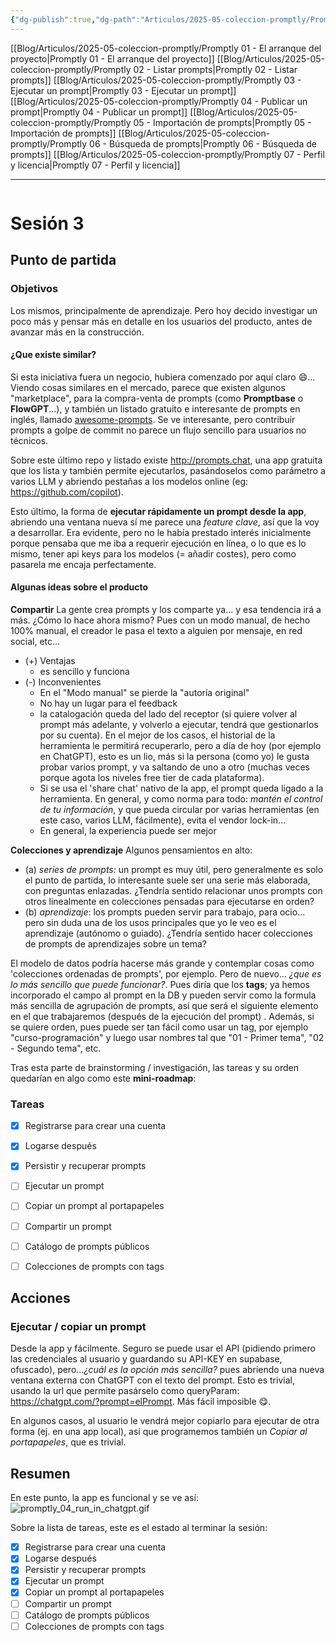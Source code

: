 ```yaml
---
{"dg-publish":true,"dg-path":"Articulos/2025-05-coleccion-promptly/Promptly 03 - Ejecutar un prompt.md","permalink":"/articulos/2025-05-coleccion-promptly/promptly-03-ejecutar-un-prompt/","title":"Promptly 03 - Ejecutar un prompt","tags":["nextjs","supabase","postgresql"]}
---
```



<div class="transclusion internal-embed is-loaded"><div class="markdown-embed">



[[Blog/Articulos/2025-05-coleccion-promptly/Promptly 01 - El arranque del proyecto\|Promptly 01 - El arranque del proyecto]]
[[Blog/Articulos/2025-05-coleccion-promptly/Promptly 02 - Listar prompts\|Promptly 02 - Listar prompts]]
[[Blog/Articulos/2025-05-coleccion-promptly/Promptly 03 - Ejecutar un prompt\|Promptly 03 - Ejecutar un prompt]]
[[Blog/Articulos/2025-05-coleccion-promptly/Promptly 04 - Publicar un prompt\|Promptly 04 - Publicar un prompt]]
[[Blog/Articulos/2025-05-coleccion-promptly/Promptly 05 - Importación de prompts\|Promptly 05 - Importación de prompts]]
[[Blog/Articulos/2025-05-coleccion-promptly/Promptly 06 - Búsqueda de prompts\|Promptly 06 - Búsqueda de prompts]]
[[Blog/Articulos/2025-05-coleccion-promptly/Promptly 07 - Perfil y licencia\|Promptly 07 - Perfil y licencia]]


</div></div>


---

```table-of-contents
```



# Sesión 3

## Punto de partida
### Objetivos
Los mismos, principalmente de aprendizaje. Pero hoy decido investigar un poco más y pensar más en detalle en los usuarios del producto, antes de avanzar más en la construcción.
#### ¿Que existe similar?
Si esta iniciativa fuera un negocio, hubiera comenzado por aquí claro 😄... Viendo cosas similares en el mercado, parece que existen algunos "marketplace", para la compra-venta de prompts (como **Promptbase** o **FlowGPT**...), y también un listado gratuito e interesante de prompts en inglés, llamado [awesome-prompts](https://github.com/f/awesome-chatgpt-prompts). Se ve interesante, pero contribuir prompts a golpe de commit no parece un flujo sencillo para usuarios no técnicos.

Sobre este último repo y listado existe http://prompts.chat, una app gratuita que los lista y también permite ejecutarlos, pasándoselos como parámetro a varios LLM y abriendo pestañas a los modelos online (eg: https://github.com/copilot). 

Esto último, la forma de **ejecutar rápidamente un prompt desde la app**, abriendo una ventana nueva sí me parece una *feature clave*, así que la voy a desarrollar. Era evidente, pero no le había prestado interés inicialmente porque pensaba que me iba a requerir ejecución en línea, o lo que es lo mismo, tener api keys para los modelos (= añadir costes), pero como pasarela me encaja perfectamente.

#### Algunas ideas sobre el producto
**Compartir**
La gente crea prompts y los comparte ya... y esa tendencia irá a más. ¿Cómo lo hace ahora mismo? Pues con un modo manual, de hecho 100% manual, el creador le pasa el texto a alguien por mensaje, en red social, etc...
- (+) Ventajas
	- es sencillo y funciona
- (-) Inconvenientes
	- En el "Modo manual" se pierde la "autoría original"
	- No hay un lugar para el feedback
	- la catalogación queda del lado del receptor (si quiere volver al prompt más adelante, y volverlo a ejecutar, tendrá que gestionarlos por su cuenta). En el mejor de los casos, el historial de la herramienta le permitirá recuperarlo, pero a día de hoy (por ejemplo en ChatGPT), esto es un lio, más si la persona (como yo) le gusta probar varios prompt, y va saltando de uno a otro (muchas veces porque agota los niveles free tier de cada plataforma).
	- Si se usa el 'share chat' nativo de la app, el prompt queda ligado a la herramienta. En general, y como norma para todo: *mantén el control de tu información*, y que pueda circular por varias herramientas (en este caso, varios LLM, fácilmente), evita el vendor lock-in...
	-  En general, la experiencia puede ser mejor

**Colecciones y aprendizaje**
Algunos pensamientos en alto:
- (a) *series de prompts:* un prompt es muy útil, pero generalmente es solo el punto de partida, lo interesante suele ser una serie más elaborada, con preguntas enlazadas. ¿Tendría sentido relacionar unos prompts con otros linealmente en colecciones pensadas para ejecutarse en orden?
- (b) *aprendizaje*: los prompts pueden servir para trabajo, para ocio... pero sin duda una de los usos principales que yo le veo es el aprendizaje (autónomo o guiado). ¿Tendría sentido hacer colecciones de prompts de aprendizajes sobre un tema?

El modelo de datos podría hacerse más grande y contemplar cosas como 'colecciones ordenadas de prompts', por ejemplo. Pero de nuevo... *¿que es lo más sencillo que puede funcionar?*. Pues diría que los **tags**; ya hemos incorporado el campo al prompt en la DB y pueden servir como la formula más sencilla de agrupación de prompts, así que será el siguiente elemento en el que trabajaremos (después de la ejecución del prompt) . Además, si se quiere orden, pues puede ser tan fácil como usar un tag, por ejemplo "curso-programación" y luego usar nombres tal que "01 - Primer tema", "02 - Segundo tema", etc.

Tras esta parte de brainstorming / investigación, las tareas y su orden quedarían en algo como este **mini-roadmap**:

### Tareas
- [x] Registrarse para crear una cuenta
- [x] Logarse después
- [x] Persistir y recuperar prompts
- [ ] Ejecutar un prompt 
- [ ] Copiar un prompt al portapapeles
- [ ] Compartir un prompt
- [ ] Catálogo de prompts públicos
- [ ] Colecciones de prompts con tags


## Acciones

### Ejecutar / copiar un prompt
Desde la app y fácilmente. Seguro se puede usar el API (pidiendo primero las credenciales al usuario y guardando su API-KEY en supabase, ofuscado), pero...*¿cuál es la opción más sencilla?*  pues abriendo una nueva ventana externa con ChatGPT con el texto del prompt. Esto es trivial, usando la url que permite pasárselo como queryParam: https://chatgpt.com/?prompt=elPrompt. Más fácil imposible 😋.

En algunos casos, al usuario le vendrá  mejor copiarlo para ejecutar de otra forma (ej. en una app local), así que programemos también un *Copiar al portapapeles*, que es trivial.

## Resumen

En este punto, la app es funcional y se ve así:
![promptly_04_run_in_chatgpt.gif](/img/user/Blog/Articulos/2025-05-coleccion-promptly/media/promptly_04_run_in_chatgpt.gif)


Sobre la lista de tareas, este es el estado al terminar la sesión:
- [x] Registrarse para crear una cuenta
- [x] Logarse después
- [x] Persistir y recuperar prompts
- [x] Ejecutar un prompt 
- [x] Copiar un prompt al portapapeles
- [ ] Compartir un prompt
- [ ] Catálogo de prompts públicos
- [ ] Colecciones de prompts con tags